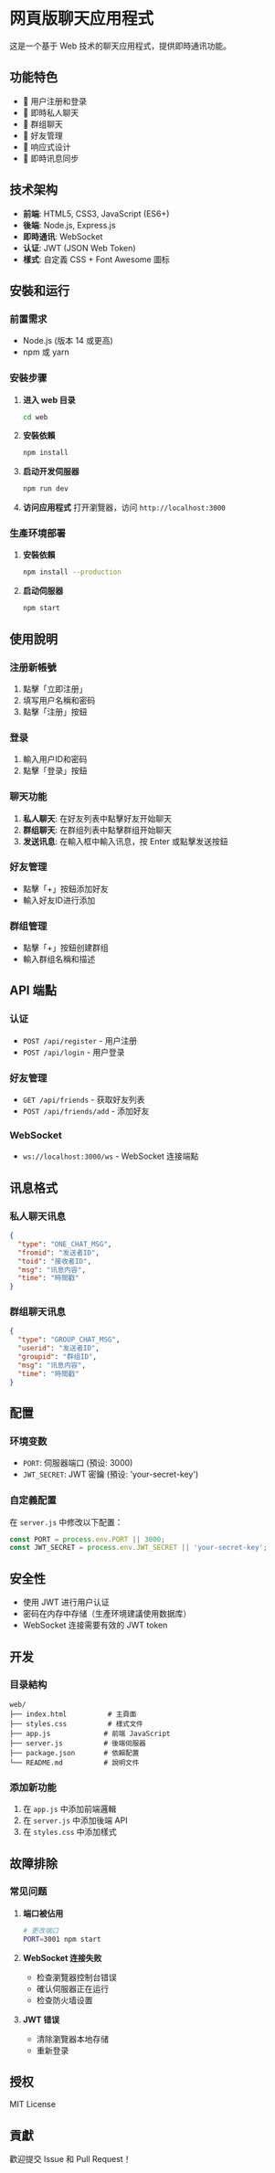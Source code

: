 # 网頁版聊天应用程式

这是一个基于 Web 技术的聊天应用程式，提供即時通讯功能。

## 功能特色

- 🔐 用户注册和登录
- 💬 即時私人聊天
- 👥 群组聊天
- 👤 好友管理
- 📱 响应式设计
- 🔄 即時讯息同步

## 技术架构

- **前端**: HTML5, CSS3, JavaScript (ES6+)
- **後端**: Node.js, Express.js
- **即時通讯**: WebSocket
- **认证**: JWT (JSON Web Token)
- **樣式**: 自定義 CSS + Font Awesome 圖标

## 安裝和运行

### 前置需求

- Node.js (版本 14 或更高)
- npm 或 yarn

### 安裝步骤

1. **进入 web 目录**
   ```bash
   cd web
   ```

2. **安裝依賴**
   ```bash
   npm install
   ```

3. **启动开发伺服器**
   ```bash
   npm run dev
   ```

4. **访问应用程式**
   打开瀏覽器，访问 `http://localhost:3000`

### 生產环境部署

1. **安裝依賴**
   ```bash
   npm install --production
   ```

2. **启动伺服器**
   ```bash
   npm start
   ```

## 使用說明

### 注册新帳號
1. 點擊「立即注册」
2. 填写用户名稱和密码
3. 點擊「注册」按鈕

### 登录
1. 輸入用户ID和密码
2. 點擊「登录」按鈕

### 聊天功能
1. **私人聊天**: 在好友列表中點擊好友开始聊天
2. **群组聊天**: 在群组列表中點擊群组开始聊天
3. **发送讯息**: 在輸入框中輸入讯息，按 Enter 或點擊发送按鈕

### 好友管理
- 點擊「+」按鈕添加好友
- 輸入好友ID进行添加

### 群组管理
- 點擊「+」按鈕创建群组
- 輸入群组名稱和描述

## API 端點

### 认证
- `POST /api/register` - 用户注册
- `POST /api/login` - 用户登录

### 好友管理
- `GET /api/friends` - 获取好友列表
- `POST /api/friends/add` - 添加好友

### WebSocket
- `ws://localhost:3000/ws` - WebSocket 连接端點

## 讯息格式

### 私人聊天讯息
```json
{
  "type": "ONE_CHAT_MSG",
  "fromid": "发送者ID",
  "toid": "接收者ID",
  "msg": "讯息内容",
  "time": "時間戳"
}
```

### 群组聊天讯息
```json
{
  "type": "GROUP_CHAT_MSG",
  "userid": "发送者ID",
  "groupid": "群组ID",
  "msg": "讯息内容",
  "time": "時間戳"
}
```

## 配置

### 环境变数
- `PORT`: 伺服器端口 (預设: 3000)
- `JWT_SECRET`: JWT 密鑰 (預设: 'your-secret-key')

### 自定義配置
在 `server.js` 中修改以下配置：
```javascript
const PORT = process.env.PORT || 3000;
const JWT_SECRET = process.env.JWT_SECRET || 'your-secret-key';
```

## 安全性

- 使用 JWT 进行用户认证
- 密码在内存中存储（生產环境建議使用数据库）
- WebSocket 连接需要有效的 JWT token

## 开发

### 目录結构
```
web/
├── index.html          # 主頁面
├── styles.css          # 樣式文件
├── app.js             # 前端 JavaScript
├── server.js          # 後端伺服器
├── package.json       # 依賴配置
└── README.md          # 說明文件
```

### 添加新功能
1. 在 `app.js` 中添加前端邏輯
2. 在 `server.js` 中添加後端 API
3. 在 `styles.css` 中添加樣式

## 故障排除

### 常见问题

1. **端口被佔用**
   ```bash
   # 更改端口
   PORT=3001 npm start
   ```

2. **WebSocket 连接失败**
   - 检查瀏覽器控制台错误
   - 確认伺服器正在运行
   - 检查防火墙设置

3. **JWT 错误**
   - 清除瀏覽器本地存储
   - 重新登录

## 授权

MIT License

## 貢獻

歡迎提交 Issue 和 Pull Request！ 